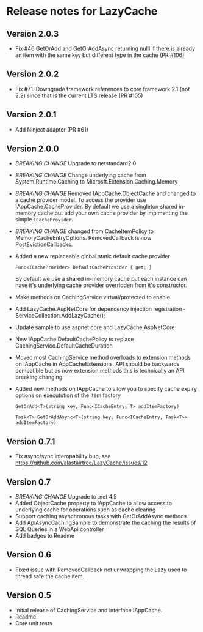 # Release notes for LazyCache #

## Version 2.0.3
- Fix #46 GetOrAdd and GetOrAddAsync returning nulll if there is already an item with the same key but different type in the cache (PR #106)

## Version 2.0.2
- Fix #71. Downgrade framework references to core framework 2.1 (not 2.2) since that is the current LTS release (PR #105)

## Version 2.0.1
- Add Ninject adapter (PR #61)

## Version 2.0.0
- *BREAKING CHANGE* Upgrade to netstandard2.0
- *BREAKING CHANGE* Change underlying cache from System.Runtime.Caching to Microsft.Extension.Caching.Memory
- *BREAKING CHANGE* Removed IAppCache.ObjectCache and changed to a cache provider model. 
  To access the provider use IAppCache.CacheProvider. By default we use a singleton shared in-memory cache but add your own cache provider by implmenting the simple `ICacheProvider`.
- *BREAKING CHANGE* changed from CacheItemPolicy to MemoryCacheEntryOptions. RemovedCallback is now PostEvictionCallbacks.
- Added a new replaceable global static default cache provider 
    
  `Func<ICacheProvider> DefaultCacheProvider { get; }`
  
  By default we use a shared in-memory cache but each instance can have it's underlying cache provider overridden from it's constructor.
- Make methods on CachingService virtual/protected to enable 
- Add LazyCache.AspNetCore for dependency injection registration - ServiceCollection.AddLazyCache();
- Update sample to use aspnet core and LazyCache.AspNetCore
- New IAppCache.DefaultCachePolicy to replace CachingService.DefaultCacheDuration
- Moved most CachingService method overloads to extension methods on IAppCache in AppCacheExtensions. API should be backwards compatible but as now extension methods this is technically an API breaking changing.
- Added new methods on IAppCache to allow you to specify cache expiry options on executution of the item factory
   
  `GetOrAdd<T>(string key, Func<ICacheEntry, T> addItemFactory)`
  
  `Task<T> GetOrAddAsync<T>(string key, Func<ICacheEntry, Task<T>> addItemFactory)`


## Version 0.7.1
- Fix async/sync interopability bug, see https://github.com/alastairtree/LazyCache/issues/12

## Version 0.7

- *BREAKING CHANGE* Upgrade to .net 4.5
- Added ObjectCache property to IAppCache to allow access to underlying cache for operations such as cache clearing
- Support caching asynchronous tasks with GetOrAddAsync methods
- Add ApiAsyncCachingSample to demonstrate the caching the results of SQL Queries in a WebApi controller
- Add badges to Readme

## Version 0.6

- Fixed issue with RemovedCallback not unwrapping the Lazy used to thread safe the cache item.

## Version 0.5

- Initial release of CachingService and interface IAppCache. 
- Readme
- Core unit tests.